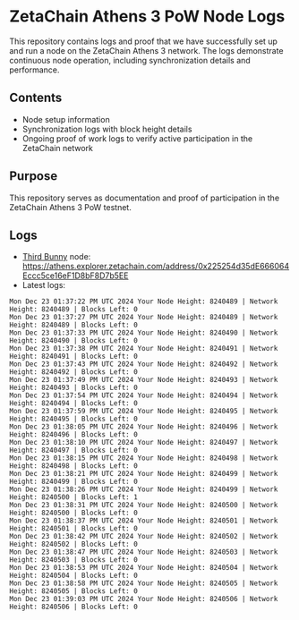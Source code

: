 # ZetaChain Athens 3 PoW Node Logs
This repository contains logs and proof that we have successfully set up and run a node on the ZetaChain Athens 3 network. The logs demonstrate continuous node operation, including synchronization details and performance.

## Contents
- Node setup information
- Synchronization logs with block height details
- Ongoing proof of work logs to verify active participation in the ZetaChain network

## Purpose
This repository serves as documentation and proof of participation in the ZetaChain Athens 3 PoW testnet.

## Logs

- [Third Bunny](https://thirdbunny.xyz/) node: https://athens.explorer.zetachain.com/address/0x225254d35dE666064Eccc5ce16eF1D8bF8D7b5EE
- Latest logs:
```
Mon Dec 23 01:37:22 PM UTC 2024 Your Node Height: 8240489 | Network Height: 8240489 | Blocks Left: 0
Mon Dec 23 01:37:27 PM UTC 2024 Your Node Height: 8240489 | Network Height: 8240489 | Blocks Left: 0
Mon Dec 23 01:37:33 PM UTC 2024 Your Node Height: 8240490 | Network Height: 8240490 | Blocks Left: 0
Mon Dec 23 01:37:38 PM UTC 2024 Your Node Height: 8240491 | Network Height: 8240491 | Blocks Left: 0
Mon Dec 23 01:37:43 PM UTC 2024 Your Node Height: 8240492 | Network Height: 8240492 | Blocks Left: 0
Mon Dec 23 01:37:49 PM UTC 2024 Your Node Height: 8240493 | Network Height: 8240493 | Blocks Left: 0
Mon Dec 23 01:37:54 PM UTC 2024 Your Node Height: 8240494 | Network Height: 8240494 | Blocks Left: 0
Mon Dec 23 01:37:59 PM UTC 2024 Your Node Height: 8240495 | Network Height: 8240495 | Blocks Left: 0
Mon Dec 23 01:38:05 PM UTC 2024 Your Node Height: 8240496 | Network Height: 8240496 | Blocks Left: 0
Mon Dec 23 01:38:10 PM UTC 2024 Your Node Height: 8240497 | Network Height: 8240497 | Blocks Left: 0
Mon Dec 23 01:38:15 PM UTC 2024 Your Node Height: 8240498 | Network Height: 8240498 | Blocks Left: 0
Mon Dec 23 01:38:21 PM UTC 2024 Your Node Height: 8240499 | Network Height: 8240499 | Blocks Left: 0
Mon Dec 23 01:38:26 PM UTC 2024 Your Node Height: 8240499 | Network Height: 8240500 | Blocks Left: 1
Mon Dec 23 01:38:31 PM UTC 2024 Your Node Height: 8240500 | Network Height: 8240500 | Blocks Left: 0
Mon Dec 23 01:38:37 PM UTC 2024 Your Node Height: 8240501 | Network Height: 8240501 | Blocks Left: 0
Mon Dec 23 01:38:42 PM UTC 2024 Your Node Height: 8240502 | Network Height: 8240502 | Blocks Left: 0
Mon Dec 23 01:38:47 PM UTC 2024 Your Node Height: 8240503 | Network Height: 8240503 | Blocks Left: 0
Mon Dec 23 01:38:53 PM UTC 2024 Your Node Height: 8240504 | Network Height: 8240504 | Blocks Left: 0
Mon Dec 23 01:38:58 PM UTC 2024 Your Node Height: 8240505 | Network Height: 8240505 | Blocks Left: 0
Mon Dec 23 01:39:03 PM UTC 2024 Your Node Height: 8240506 | Network Height: 8240506 | Blocks Left: 0
```
